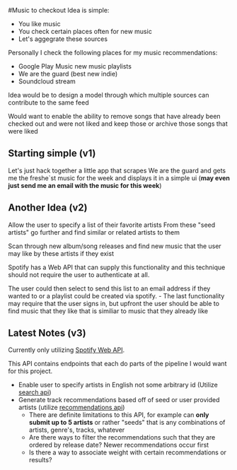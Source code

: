#Music to checkout
Idea is simple:
- You like music
- You check certain places often for new music
- Let's aggegrate these sources

Personally I check the following places for my music recommendations:
- Google Play Music new music playlists
- We are the guard (best new indie)
- Soundcloud stream

Idea would be to design a model through which multiple sources can contribute to the same feed

Would want to enable the ability to remove songs that have already been checked out and were not liked and keep those or archive those songs that were liked

## Starting simple (v1)
Let's just hack together a little app that scrapes We are the guard and gets me the freshe`st music for the week and displays it in a simple ui (**may even just send me an email with the music for this week**)

## Another Idea (v2)
Allow the user to specify a list of their favorite artists
From these "seed artists" go further and find similar or related artists to them

Scan through new album/song releases and find new music that the user may like by these artists if they exist

Spotify has a Web API that can supply this functionality and this technique should not require the user to authenticate at all.

The user could then select to send this list to an email address if they wanted to or a playlist could be created via spotify.
    - The last functionality may require that the user signs in, but upfront the user should be able to find music that they like that is similiar to music that they already like

## Latest Notes (v3)
Currently only utilizing [Spotify Web API](https://beta.developer.spotify.com/documentation/web-api/reference/).

This API contains endpoints that each do parts of the pipeline I would want for this project.
- Enable user to specify artists in English not some arbitrary id (Utilize [search api](https://beta.developer.spotify.com/documentation/web-api/reference/search/search/))
- Generate track recommendations based off of seed or user provided artists (utilize [recommendations api](https://beta.developer.spotify.com/documentation/web-api/reference/browse/get-recommendations/))
    - There are definite limitations to this API, for example can **only submit up to 5 artists** or rather "seeds" that is any combinations of artists, genre's, tracks, whatever
    - Are there ways to filter the recommendations such that they are ordered by release date?  Newer recommendations occur first
    - Is there a way to associate weight with certain recommendations or results?